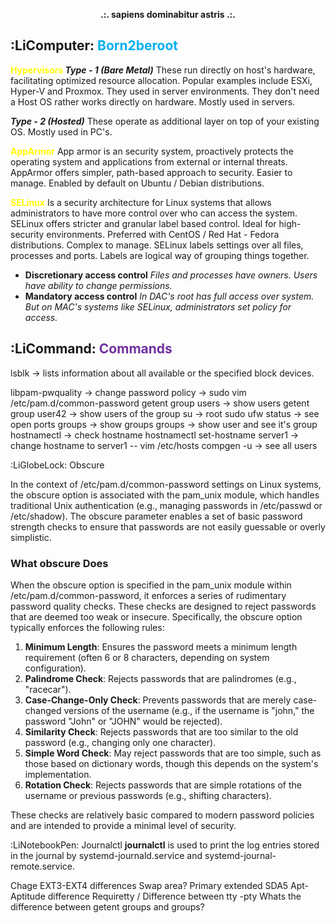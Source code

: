 **<center>.:. sapiens dominabitur astris .:. </center>**



## :LiComputer: <font color="#00b0f0">Born2beroot</font>

<font color="#ffff00"><b>Hypervisors </b></font>
***Type - 1 (Bare Metal)***
These run directly on host's hardware, facilitating optimized resource allocation. Popular examples include ESXi, Hyper-V and Proxmox. They used in server environments. They don't need a Host OS rather works directly on hardware. Mostly used in servers.

***Type - 2 (Hosted)***
These operate as additional layer on top of your existing OS. Mostly used in PC's. 

<font color="#ffff00"><b>AppArmor</b></font>
App armor is an security system, proactively protects the operating system and applications from external or internal threats. AppArmor offers simpler, path-based approach to security. Easier to manage. Enabled by default on Ubuntu / Debian distributions. 

<font color="#ffff00"><b>SELinux</b></font>
Is a security architecture for Linux systems that allows administrators to have more control over who can access the system. SELinux offers stricter and granular label based control. Ideal for high-security environments. Preferred with CentOS  / Red Hat - Fedora distributions. Complex to manage. SELinux labels settings over all files, processes and ports. Labels are logical way of grouping things together. 

- **Discretionary access control** 
	*Files and processes have owners. Users have ability to change permissions.* 
- **Mandatory access control**
	*In DAC's root has full access over system. But on MAC's systems like SELinux, administrators set policy for access.* 


## **:LiCommand: <font color="#7030a0">Commands</font>** 

lsblk -> lists information about all available or the specified block  devices.
	
libpam-pwquality -> change password policy -> sudo vim /etc/pam.d/common-password
getent group users -> show users 
getent group user42 -> show users of the group
su -> root
sudo ufw status -> see open ports 
groups -> show groups 
groups <username> -> show user and see it's group 
hostnamectl -> check hostname 
hostnamectl set-hostname server1 -> change hostname to server1  -- vim /etc/hosts 
compgen -u -> see all users 


:LiGlobeLock: Obscure 

In the context of /etc/pam.d/common-password settings on Linux systems, the obscure option is associated with the pam_unix module, which handles traditional Unix authentication (e.g., managing passwords in /etc/passwd or /etc/shadow). The obscure parameter enables a set of basic password strength checks to ensure that passwords are not easily guessable or overly simplistic.

### What obscure Does

When the obscure option is specified in the pam_unix module within /etc/pam.d/common-password, it enforces a series of rudimentary password quality checks. These checks are designed to reject passwords that are deemed too weak or insecure. Specifically, the obscure option typically enforces the following rules:

1. **Minimum Length**: Ensures the password meets a minimum length requirement (often 6 or 8 characters, depending on system configuration).
2. **Palindrome Check**: Rejects passwords that are palindromes (e.g., "racecar").
3. **Case-Change-Only Check**: Prevents passwords that are merely case-changed versions of the username (e.g., if the username is "john," the password "John" or "JOHN" would be rejected).
4. **Similarity Check**: Rejects passwords that are too similar to the old password (e.g., changing only one character).
5. **Simple Word Check**: May reject passwords that are too simple, such as those based on dictionary words, though this depends on the system's implementation.
6. **Rotation Check**: Rejects passwords that are simple rotations of the username or previous passwords (e.g., shifting characters).

These checks are relatively basic compared to modern password policies and are intended to provide a minimal level of security.


:LiNotebookPen: Journalctl 
**journalctl** is used to print the log entries stored in the journal
       by systemd-journald.service and systemd-journal-remote.service.


Chage
EXT3-EXT4 differences 
Swap area? 
Primary extended SDA5
Apt-Aptitude difference 
Requiretty / Difference between tty -pty 
Whats the difference between getent groups and groups?